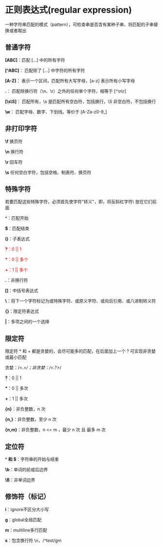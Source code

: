 # 正则表达式(regular expression)

一种字符串匹配的模式（pattern），可检查串是否含有某种子串、将匹配的子串替换或者取出

## 普通字符

**[ABC]**：匹配 [...] 中的所有字符

**[^ABC]**： 匹配除了 [...] 中字符的所有字符

**[A-Z]**： 表示一个区间，匹配所有大写字母，[a-z] 表示所有小写字母

**.**： 匹配除换行符（\n、\r）之外的任何单个字符，相等于 [^\n\r]

**[\s\S]**： 匹配所有，\s 是匹配所有空白符，包括换行，\S 非空白符，不包括换行

**\w**： 匹配字母、数字、下划线。等价于 [A-Za-z0-9_]

## 非打印字符

**\f** 换页符

**\n** 换行符

**\r** 回车符

**\s** 任何空白字符，包括空格、制表符、换页符

## 特殊字符

若要匹配这些特殊字符，必须首先使字符"转义"，即，将反斜杠字符\ 放在它们前面

**^**：匹配开始

**$**：匹配结束

**()**：子表达式

<span style="color:#ff0000">

**?**：0 || 1

**\***：0 || 多个

**+**：1 || 多个

</span>

**.**：非换行符

**[]**：中括号表达式

**\\**：将下一个字符标记为或特殊字符、或原义字符、或向后引用、或八进制转义符

**{}**：限定符表达式

**|**：多项之间的一个选择
## 限定符

限定符 * 和 + 都是贪婪的，会尽可能多的匹配，在后面加上一个 ? 可实现非贪婪或最小匹配

贪婪：/<.*>/；非贪婪：/<.*?>/

**?**：0 || 1

**\***：0 || 多次

**+**：1 || 多次

**{n}**：非负整数，n 次

**{n,}**：非负整数，至少 n 次

**{n,m}**：非负整数，n <= m ，最少 n 次 且 最多 m 次

## 定位符

**^ 和 $**：字符串的开始与结束

**\b**：单词的前或后边界

**\B**：非单词边界

## 修饰符（标记）

**i**：ignore不区分大小写

**g**：global全局匹配

**m**：multiline多行匹配

**s**：包含换行符 \n，/^test/gm
